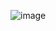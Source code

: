 ![image](https://github.com/nvmarzakov/SoftUni-HTML-and-CSS/assets/114495254/a9ffd86a-d9d1-4a23-aa2a-39e09345809d)
